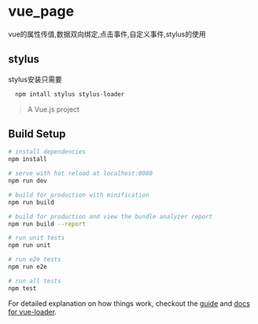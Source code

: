 # vue_page

  vue的属性传值,数据双向绑定,点击事件,自定义事件,stylus的使用

## stylus
  stylus安装只需要
  ```javascript
    npm intall stylus stylus-loader
  ```
> A Vue.js project

## Build Setup

``` bash
# install dependencies
npm install

# serve with hot reload at localhost:8080
npm run dev

# build for production with minification
npm run build

# build for production and view the bundle analyzer report
npm run build --report

# run unit tests
npm run unit

# run e2e tests
npm run e2e

# run all tests
npm test
```

For detailed explanation on how things work, checkout the [guide](http://vuejs-templates.github.io/webpack/) and [docs for vue-loader](http://vuejs.github.io/vue-loader).
